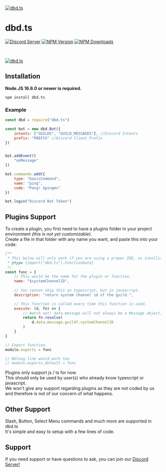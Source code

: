   <br />
    <p>
    <a href="https://discord.gg/HMUfMXDQsV"><img src="https://cdn.discordapp.com/attachments/843533109818556417/867483427510681600/68747470733a2f2f63646e2e646973636f72646170702e636f6d2f6174746163686d656e74732f3830343530353333353339.png" alt="dbd.ts" /></a>
  </p>

# dbd.ts
[![Discord Server](https://img.shields.io/discord/773352845738115102?color=5865F2&logo=discord&logoColor=white)](https://discord.gg/HMUfMXDQsV)
[![NPM Version](https://img.shields.io/npm/v/dbd.ts.svg?maxAge=3600)](https://www.npmjs.com/package/dbd.ts)
[![NPM Downloads](https://img.shields.io/npm/dt/dbd.ts.svg?maxAge=3600)](https://www.npmjs.com/package/dbd.ts)

  <br />
    <p>
    <a href="https://discord.gg/HMUfMXDQsV"><img src="https://cdn.discordapp.com/attachments/838976217561563197/869269773589049374/68747470733a2f2f63646e2e646973636f72646170702e636f6d2f6174746163686d656e74732f3830343530353333353339.png" alt="dbd.ts" /></a>
  </p>

## Installation

**Node.JS 16.6.0 or newer is required.**

```sh-session
npm install dbd.ts
```

### Example
```js
const dbd = require("dbd.ts")

const bot = new dbd.Bot({
    intents: ["GUILDS", "GUILD_MESSAGES"], //Discord Intents
    prefix: "PREFIX" //Discord Client Prefix
})


bot.addEvent([
    "onMessage"
])

bot.commands.add({
    type: "basicCommand",
    name: "ping",
    code: "Pong! $pingms"
})

bot.login("Discord Bot Token")
```

## Plugins Support

To create a plugin, you first need to have a plugins folder in your project environment *(this is not yet customizable)*. <br>
Create a file in that folder with any name you want, and paste this into your code:
```js
/**
 * This below will only work if you are using a proper IDE, so intellisense does it's job.
 * @type {import("dbd.ts").FunctionData}
 */ 
const func = {
    // This would be the name for the plugin or function.
    name: "$systemChannelID",
    
    // You cannot skip this on typescript, but in javascript.
    description: "return system channel id of the guild.",

    // This function is called every time this function is used.
    execute: (d, fn) => {
        // Watch out! data.message will not always be a Message object, so is recommend to use instanceof to check what it actually is before ever returning anything.
        return fn.resolve(
            d.data.message.guild?.systemChannelID
        )
    }
}

// Export function.
module.exports = func

// Belong line would work too
// module.exports.default = func
```
Plugins only support js / ts for now. <br>
This should only be used by user(s) who already know typescript or javascript. <br>
We won't give any support regarding plugins as they are not coded by us and therefore is not of our concern of what happens.

## Other Support 

Slash, Button, Select Menu commands and much more are supported in dbd.ts <br>
It's simple and easy to setup with a few lines of code.</br>

## Support
If you need support or have questions to ask, you can join our [Discord Server!](https://discord.gg/HMUfMXDQsV)
